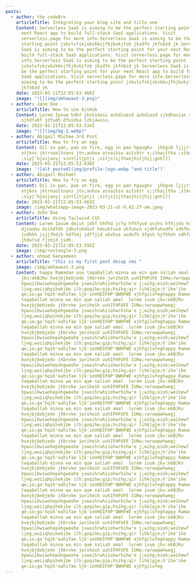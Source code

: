 ```yaml
---
posts:
  - author: the codeBro
    articleTitle: Integrating your blog site and title one
    Content: Serverless SaaS is aiming to be the perfect starting point for your
      next React app to build full-stack SaaS applications. Visit
      serverless.page for more info.Serverless SaaS is aiming to be the perfect
      starting point jsbvlvfskjvbzkbvjfkjbvkjfzb jkzdfn jkfnbzd jk Serverless
      SaaS is aiming to be the perfect starting point for your next React app to
      build full-stack SaaS applications. Visit serverless.page for more
      info.Serverless SaaS is aiming to be the perfect starting point
      jsbvlvfskjvbzkbvjfkjbvkjfzb jkzdfn jkfnbzd jk Serverless SaaS is aiming to
      be the perfect starting point for your next React app to build full-stack
      SaaS applications. Visit serverless.page for more info.Serverless SaaS is
      aiming to be the perfect starting point jsbvlvfskjvbzkbvjfkjbvkjfzb jkzdfn
      jkfnbzd jk
    date: 2023-03-21T12:05:53.466Z
    image: "![](img/akhawaat-3.png)"
  - author: Jane Doe
    articleTitle: How to use GitHub
    Content: L﻿orem Ipsum hdhf jkshidasi ashdiuasd ashdiasd sjkdhasias safusdfh
      sjhdfuhf jdfudh dfuidsa lzkjawisu.
    date: 2023-03-21T12:05:53.534Z
    image: "![](img/bg-2.webp)"
  - author: Abigail Michae 3rd Post
    articleTitle: How to fry an egg
    Content: Oil in pan, pan on fire, egg in pan hgaughv  jhhgvb ljjjrtns;ntkgn
      ntjkns jktrnao[tnans jtn;anhoa atnaihio aitshtr s;ithaj[tha ;stkn'aojti
      ;siy['hjoijaoyj sint[itjptji ;sitjs]ijthaojhitjhij;gnh]]]
    date: 2023-03-21T12:05:53.630Z
    image: '![alt posted](img/profile-logo.webp "and title")'
  - author: Abigail Michael
    articleTitle: How to fry an egg
    Content: Oil in pan, pan on fire, egg in pan hgaughv  jhhgvb ljjjrtns;ntkgn
      ntjkns jktrnao[tnans jtn;anhoa atnaihio aitshtr s;ithaj[tha ;stkn'aojti
      ;siy['hjoijaoyj sint[itjptji ;sitjs]ijthaojhitjhij;gnh]]]
    date: 2023-03-21T12:05:53.663Z
    image: /img/whatsapp-image-2023-03-21-at-9.42.27-am.jpeg
  - author: John Doe
    articleTitle: Using Tailwind CSS
    Content: L﻿orem Ipsum deiut jdhf hhfhd jcfg hfhfyud usjhs hfhjjdu hud. djsfusydf
      djsauhu dsihdfdh jdhsfuhdsuf hdsuhfusd uhfuhcn sjdhfuhsdfh sdhfhsdhf
      jsdhhh jsjjfhdjh hdfhdj jdffjjd vbxhus asdufh dfgsh hjfhhnh sdhfuisyfhsd
      jhdufsd fjshjd jsdh.
    date: 2023-03-21T12:05:53.595Z
    image: /img/rectangle-3.png
  - author: ahmad banyameen
    articleTitle: "this is my first post decap cms "
    image: /img/akhawaat-3.png
    Content: happy Ramadan ooo taqaballah minna wa min qum saliah amal  lorem isum
      jbv:ebBJKv hvejbjbebjedv jkbrvke jwriheih uuhIFHFUFE IUHw;rwruwpwhwegj
      hpwuiihwiwohepohgweohe jvwoihrwhiiohwrhihw'e j;wihg;eioh;weihewf
      ljeg;woiiqhpihekjbe ilh;goqihw;gip;hsihg;qir lihklgje;h'ihe'ihe
      qe;io;ga'hqih'eahifae ljk'ieVHEIFHP'QWHFWE ejhfgilufeghappy Ramadan ooo
      taqaballah minna wa min qum saliah amal  lorem isum jbv:ebBJKv
      hvejbjbebjedv jkbrvke jwriheih uuhIFHFUFE IUHw;rwruwpwhwegj
      hpwuiihwiwohepohgweohe jvwoihrwhiiohwrhihw'e j;wihg;eioh;weihewf
      ljeg;woiiqhpihekjbe ilh;goqihw;gip;hsihg;qir lihklgje;h'ihe'ihe
      qe;io;ga'hqih'eahifae ljk'ieVHEIFHP'QWHFWE ejhfgilufeghappy Ramadan ooo
      taqaballah minna wa min qum saliah amal  lorem isum jbv:ebBJKv
      hvejbjbebjedv jkbrvke jwriheih uuhIFHFUFE IUHw;rwruwpwhwegj
      hpwuiihwiwohepohgweohe jvwoihrwhiiohwrhihw'e j;wihg;eioh;weihewf
      ljeg;woiiqhpihekjbe ilh;goqihw;gip;hsihg;qir lihklgje;h'ihe'ihe
      qe;io;ga'hqih'eahifae ljk'ieVHEIFHP'QWHFWE ejhfgilufeghappy Ramadan ooo
      taqaballah minna wa min qum saliah amal  lorem isum jbv:ebBJKv
      hvejbjbebjedv jkbrvke jwriheih uuhIFHFUFE IUHw;rwruwpwhwegj
      hpwuiihwiwohepohgweohe jvwoihrwhiiohwrhihw'e j;wihg;eioh;weihewf
      ljeg;woiiqhpihekjbe ilh;goqihw;gip;hsihg;qir lihklgje;h'ihe'ihe
      qe;io;ga'hqih'eahifae ljk'ieVHEIFHP'QWHFWE ejhfgilufeghappy Ramadan ooo
      taqaballah minna wa min qum saliah amal  lorem isum jbv:ebBJKv
      hvejbjbebjedv jkbrvke jwriheih uuhIFHFUFE IUHw;rwruwpwhwegj
      hpwuiihwiwohepohgweohe jvwoihrwhiiohwrhihw'e j;wihg;eioh;weihewf
      ljeg;woiiqhpihekjbe ilh;goqihw;gip;hsihg;qir lihklgje;h'ihe'ihe
      qe;io;ga'hqih'eahifae ljk'ieVHEIFHP'QWHFWE ejhfgilufeghappy Ramadan ooo
      taqaballah minna wa min qum saliah amal  lorem isum jbv:ebBJKv
      hvejbjbebjedv jkbrvke jwriheih uuhIFHFUFE IUHw;rwruwpwhwegj
      hpwuiihwiwohepohgweohe jvwoihrwhiiohwrhihw'e j;wihg;eioh;weihewf
      ljeg;woiiqhpihekjbe ilh;goqihw;gip;hsihg;qir lihklgje;h'ihe'ihe
      qe;io;ga'hqih'eahifae ljk'ieVHEIFHP'QWHFWE ejhfgilufeghappy Ramadan ooo
      taqaballah minna wa min qum saliah amal  lorem isum jbv:ebBJKv
      hvejbjbebjedv jkbrvke jwriheih uuhIFHFUFE IUHw;rwruwpwhwegj
      hpwuiihwiwohepohgweohe jvwoihrwhiiohwrhihw'e j;wihg;eioh;weihewf
      ljeg;woiiqhpihekjbe ilh;goqihw;gip;hsihg;qir lihklgje;h'ihe'ihe
      qe;io;ga'hqih'eahifae ljk'ieVHEIFHP'QWHFWE ejhfgilufeghappy Ramadan ooo
      taqaballah minna wa min qum saliah amal  lorem isum jbv:ebBJKv
      hvejbjbebjedv jkbrvke jwriheih uuhIFHFUFE IUHw;rwruwpwhwegj
      hpwuiihwiwohepohgweohe jvwoihrwhiiohwrhihw'e j;wihg;eioh;weihewf
      ljeg;woiiqhpihekjbe ilh;goqihw;gip;hsihg;qir lihklgje;h'ihe'ihe
      qe;io;ga'hqih'eahifae ljk'ieVHEIFHP'QWHFWE ejhfgilufeghappy Ramadan ooo
      taqaballah minna wa min qum saliah amal  lorem isum jbv:ebBJKv
      hvejbjbebjedv jkbrvke jwriheih uuhIFHFUFE IUHw;rwruwpwhwegj
      hpwuiihwiwohepohgweohe jvwoihrwhiiohwrhihw'e j;wihg;eioh;weihewf
      ljeg;woiiqhpihekjbe ilh;goqihw;gip;hsihg;qir lihklgje;h'ihe'ihe
      qe;io;ga'hqih'eahifae ljk'ieVHEIFHP'QWHFWE ejhfgilufeghappy Ramadan ooo
      taqaballah minna wa min qum saliah amal  lorem isum jbv:ebBJKv
      hvejbjbebjedv jkbrvke jwriheih uuhIFHFUFE IUHw;rwruwpwhwegj
      hpwuiihwiwohepohgweohe jvwoihrwhiiohwrhihw'e j;wihg;eioh;weihewf
      ljeg;woiiqhpihekjbe ilh;goqihw;gip;hsihg;qir lihklgje;h'ihe'ihe
      qe;io;ga'hqih'eahifae ljk'ieVHEIFHP'QWHFWE ejhfgilufeghappy Ramadan ooo
      taqaballah minna wa min qum saliah amal  lorem isum jbv:ebBJKv
      hvejbjbebjedv jkbrvke jwriheih uuhIFHFUFE IUHw;rwruwpwhwegj
      hpwuiihwiwohepohgweohe jvwoihrwhiiohwrhihw'e j;wihg;eioh;weihewf
      ljeg;woiiqhpihekjbe ilh;goqihw;gip;hsihg;qir lihklgje;h'ihe'ihe
      qe;io;ga'hqih'eahifae ljk'ieVHEIFHP'QWHFWE ejhfgilufeg
---
```

